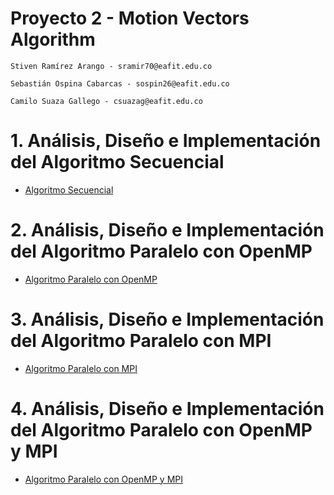 # Proyecto 2 - Motion Vectors Algorithm


    Stiven Ramírez Arango - sramir70@eafit.edu.co
    
    Sebastián Ospina Cabarcas - sospin26@eafit.edu.co
    
    Camilo Suaza Gallego - csuazag@eafit.edu.co

# 1. Análisis, Diseño e Implementación del Algoritmo Secuencial

* [Algoritmo Secuencial](algoritmo-secuencial.md)

# 2. Análisis, Diseño e Implementación del Algoritmo Paralelo con OpenMP

* [Algoritmo Paralelo con OpenMP](algoritmo-paralelo-openmp.md)

# 3. Análisis, Diseño e Implementación del Algoritmo Paralelo con MPI

* [Algoritmo Paralelo con MPI](algoritmo-paralelo-mpi.md)

# 4. Análisis, Diseño e Implementación del Algoritmo Paralelo con OpenMP y MPI

* [Algoritmo Paralelo con OpenMP y MPI](algoritmo-paralelo-openmp-mpi.md)
